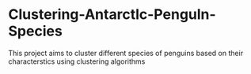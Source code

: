 # Clustering-Antarctlc-Penguln-Species
This project aims to cluster different species of penguins based on their characterstics using clustering algorithms
